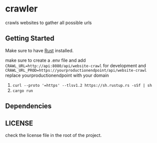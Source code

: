 # crawler

crawls websites to gather all possible urls

## Getting Started

Make sure to have [Rust](https://doc.rust-lang.org/book/ch01-01-installation.html) installed.

make sure to create a .env file and add `CRAWL_URL=http://api:8080/api/website-crawl` for development and `CRAWL_URL_PROD=https://yourproductionendpoint/api/website-crawl`
replace yourproductionendpoint with your domain

1. `curl --proto '=https' --tlsv1.2 https://sh.rustup.rs -sSf | sh`
2. `cargo run`

## Dependencies

[rust]: https://www.rust-lang.org/
[rocket]: https://rocket.rs/

## LICENSE

check the license file in the root of the project.
